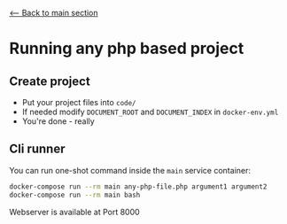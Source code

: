 [<-- Back to main section](DOCKER-STARTUP.md)

# Running any php based project

## Create project

- Put your project files into `code/`
- If needed modify `DOCUMENT_ROOT` and `DOCUMENT_INDEX` in `docker-env.yml`
- You're done - really

## Cli runner

You can run one-shot command inside the `main` service container:

```bash
docker-compose run --rm main any-php-file.php argument1 argument2
docker-compose run --rm main bash
```

Webserver is available at Port 8000
